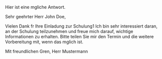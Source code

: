 Hier ist eine mgliche Antwort.

Sehr geehrter Herr John Doe,

Vielen Dank fr Ihre Einladung zur Schulung1 Ich bin sehr interessiert daran, an der Schulung teilzunehmen und freue mich darauf, wichtige Informationen zu erhalten. Bitte teilen Sie mir den Termin und die weitere Vorbereitung mit, wenn das mglich ist.

Mit freundlichen Gren,
Herr Mustermann